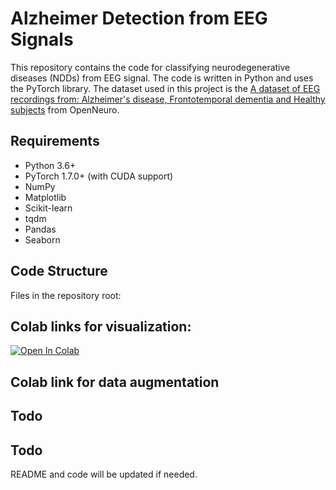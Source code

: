# Alzheimer Detection from EEG Signals

This repository contains the code for classifying neurodegenerative diseases (NDDs) from EEG signal. The code is written in Python and uses the PyTorch library. The dataset used in this project is the [A dataset of EEG recordings from: Alzheimer's disease, Frontotemporal dementia and Healthy subjects](https://openneuro.org/datasets/ds004504/versions/1.0.7) from OpenNeuro.


## Requirements
- Python 3.6+
- PyTorch 1.7.0+ (with CUDA support)
- NumPy
- Matplotlib
- Scikit-learn
- tqdm
- Pandas
- Seaborn

## Code Structure
Files in the repository root:



## Colab links for visualization:


[![Open In Colab](https://colab.research.google.com/assets/colab-badge.svg)](https://colab.research.google.com/drive/15RNs-woLNx1eir-kVnEldIABBs1xnxHU?usp=sharing)


## Colab link for data augmentation 
## Todo


## Todo
README and code will be updated if needed.
